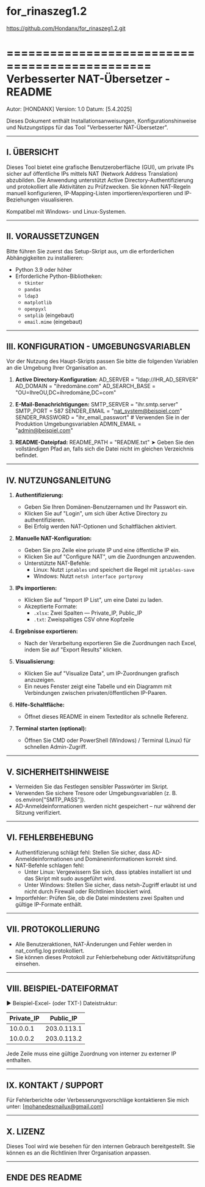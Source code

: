 # for_rinaszeg1.2

https://github.com/Hondanx/for_rinaszeg1.2.git

==============================================
   Verbesserter NAT-Übersetzer - README
==============================================

Autor: [HONDANX]
Version: 1.0
Datum: [5.4.2025]

Dieses Dokument enthält Installationsanweisungen, Konfigurationshinweise und Nutzungstipps für das Tool "Verbesserter NAT-Übersetzer".

----------------------------------------------------------
 I. ÜBERSICHT
----------------------------------------------------------
Dieses Tool bietet eine grafische Benutzeroberfläche (GUI), um private IPs sicher auf öffentliche IPs mittels NAT (Network Address Translation) abzubilden. Die Anwendung unterstützt Active Directory-Authentifizierung und protokolliert alle Aktivitäten zu Prüfzwecken. Sie können NAT-Regeln manuell konfigurieren, IP-Mapping-Listen importieren/exportieren und IP-Beziehungen visualisieren.

Kompatibel mit Windows- und Linux-Systemen.

----------------------------------------------------------
 II. VORAUSSETZUNGEN
----------------------------------------------------------
Bitte führen Sie zuerst das Setup-Skript aus, um die erforderlichen Abhängigkeiten zu installieren:
- Python 3.9 oder höher
- Erforderliche Python-Bibliotheken:
  - `tkinter`
  - `pandas`
  - `ldap3`
  - `matplotlib`
  - `openpyxl`
  - `smtplib` (eingebaut)
  - `email.mime` (eingebaut)

----------------------------------------------------------
 III. KONFIGURATION - UMGEBUNGSVARIABLEN
----------------------------------------------------------

Vor der Nutzung des Haupt-Skripts passen Sie bitte die folgenden Variablen an die Umgebung Ihrer Organisation an.

1. **Active Directory-Konfiguration:**
   AD_SERVER = "ldap://IHR_AD_SERVER"
   AD_DOMAIN = "ihredomäne.com"
   AD_SEARCH_BASE = "OU=IhreOU,DC=ihredomäne,DC=com"

2. **E-Mail-Benachrichtigungen:**
   SMTP_SERVER = "ihr.smtp.server"
   SMTP_PORT = 587
   SENDER_EMAIL = "nat_system@beispiel.com"
   SENDER_PASSWORD = "ihr_email_passwort"  # Verwenden Sie in der Produktion Umgebungsvariablen
   ADMIN_EMAIL = "admin@beispiel.com"

3. **README-Dateipfad:**
   README_PATH = "README.txt"
   ➤ Geben Sie den vollständigen Pfad an, falls sich die Datei nicht im gleichen Verzeichnis befindet.

----------------------------------------------------------
 IV. NUTZUNGSANLEITUNG
----------------------------------------------------------

1. **Authentifizierung:**
   - Geben Sie Ihren Domänen-Benutzernamen und Ihr Passwort ein.
   - Klicken Sie auf "Login", um sich über Active Directory zu authentifizieren.
   - Bei Erfolg werden NAT-Optionen und Schaltflächen aktiviert.

2. **Manuelle NAT-Konfiguration:**
   - Geben Sie pro Zeile eine private IP und eine öffentliche IP ein.
   - Klicken Sie auf "Configure NAT", um die Zuordnungen anzuwenden.
   - Unterstützte NAT-Befehle:
     - Linux: Nutzt `iptables` und speichert die Regel mit `iptables-save`
     - Windows: Nutzt `netsh interface portproxy`

3. **IPs importieren:**
   - Klicken Sie auf "Import IP List", um eine Datei zu laden.
   - Akzeptierte Formate:
     - `.xlsx`: Zwei Spalten — Private_IP, Public_IP
     - `.txt`: Zweispaltiges CSV ohne Kopfzeile

4. **Ergebnisse exportieren:**
   - Nach der Verarbeitung exportieren Sie die Zuordnungen nach Excel, indem Sie auf "Export Results" klicken.

5. **Visualisierung:**
   - Klicken Sie auf "Visualize Data", um IP-Zuordnungen grafisch anzuzeigen.
   - Ein neues Fenster zeigt eine Tabelle und ein Diagramm mit Verbindungen zwischen privaten/öffentlichen IP-Paaren.

6. **Hilfe-Schaltfläche:**
   - Öffnet dieses README in einem Texteditor als schnelle Referenz.

7. **Terminal starten (optional):**
   - Öffnen Sie CMD oder PowerShell (Windows) / Terminal (Linux) für schnellen Admin-Zugriff.

----------------------------------------------------------
 V. SICHERHEITSHINWEISE
----------------------------------------------------------
- Vermeiden Sie das Festlegen sensibler Passwörter im Skript.
- Verwenden Sie sichere Tresore oder Umgebungsvariablen (z. B. os.environ["SMTP_PASS"]).
- AD-Anmeldeinformationen werden nicht gespeichert – nur während der Sitzung verifiziert.

----------------------------------------------------------
 VI. FEHLERBEHEBUNG
----------------------------------------------------------
- Authentifizierung schlägt fehl: Stellen Sie sicher, dass AD-Anmeldeinformationen und Domäneninformationen korrekt sind.
- NAT-Befehle schlagen fehl:
  - Unter Linux: Vergewissern Sie sich, dass iptables installiert ist und das Skript mit sudo ausgeführt wird.
  - Unter Windows: Stellen Sie sicher, dass netsh-Zugriff erlaubt ist und nicht durch Firewall oder Richtlinien blockiert wird.
- Importfehler: Prüfen Sie, ob die Datei mindestens zwei Spalten und gültige IP-Formate enthält.

----------------------------------------------------------
 VII. PROTOKOLLIERUNG
----------------------------------------------------------
- Alle Benutzeraktionen, NAT-Änderungen und Fehler werden in nat_config.log protokolliert.
- Sie können dieses Protokoll zur Fehlerbehebung oder Aktivitätsprüfung einsehen.

----------------------------------------------------------
 VIII. BEISPIEL-DATEIFORMAT
----------------------------------------------------------

▶ Beispiel-Excel- (oder TXT-) Dateistruktur:

| Private_IP  | Public_IP     |
|-------------|---------------|
| 10.0.0.1    | 203.0.113.1   |
| 10.0.0.2    | 203.0.113.2   |

Jede Zeile muss eine gültige Zuordnung von interner zu externer IP enthalten.

----------------------------------------------------------
 IX. KONTAKT / SUPPORT
----------------------------------------------------------
Für Fehlerberichte oder Verbesserungsvorschläge kontaktieren Sie mich unter:
[mohanedesmailux@gmail.com]

----------------------------------------------------------
 X. LIZENZ
----------------------------------------------------------
Dieses Tool wird wie besehen für den internen Gebrauch bereitgestellt. Sie können es an die Richtlinien Ihrer Organisation anpassen.

----------------------------------------------------------
 ENDE DES README
----------------------------------------------------------